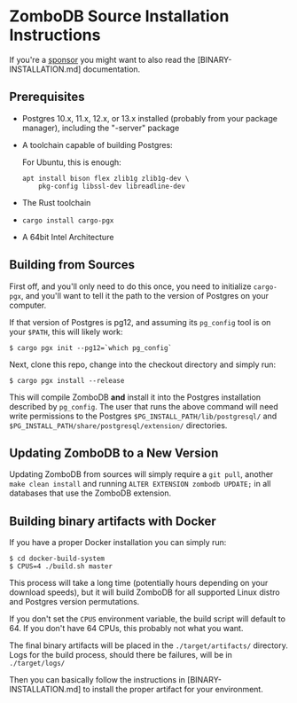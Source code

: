 # ZomboDB Source Installation Instructions

If you're a [sponsor](https://github.com/sponsors/eeeebbbbrrrr) you might want to also read the [BINARY-INSTALLATION.md] documentation.

## Prerequisites

- Postgres 10.x, 11.x, 12.x, or 13.x installed (probably from your package manager), including the "-server" package
- A toolchain capable of building Postgres:

    For Ubuntu, this is enough:
    
    ```
    apt install bison flex zlib1g zlib1g-dev \
        pkg-config libssl-dev libreadline-dev
    ```

- The Rust toolchain
- `cargo install cargo-pgx`
- A 64bit Intel Architecture

## Building from Sources

First off, and you'll only need to do this once, you need to initialize `cargo-pgx`, and
you'll want to tell it the path to the version of Postgres on your computer.

If that version of Postgres is pg12, and assuming its `pg_config` tool is on your `$PATH`, 
this will likely work:

```shell script
$ cargo pgx init --pg12=`which pg_config`
```

Next, clone this repo, change into the checkout directory and simply run:

```shell script
$ cargo pgx install --release
```

This will compile ZomboDB **and** install it into the Postgres installation described by `pg_config`.  The user that
runs the above command will need write permissions to the Postgres `$PG_INSTALL_PATH/lib/postgresql/` and `$PG_INSTALL_PATH/share/postgresql/extension/` directories.

## Updating ZomboDB to a New Version

Updating ZomboDB from sources will simply require a `git pull`, another `make clean install` and running 
`ALTER EXTENSION zombodb UPDATE;` in all databases that use the ZomboDB extension.


## Building binary artifacts with Docker

If you have a proper Docker installation you can simply run:

```shell script
$ cd docker-build-system
$ CPUS=4 ./build.sh master
```

This process will take a long time (potentially hours depending on your download speeds), but it will build
ZomboDB for all supported Linux distro and Postgres version permutations.

If you don't set the `CPUS` environment variable, the build script will default to 64.  If you don't have 64 CPUs, this
probably not what you want.

The final binary artifacts will be placed in the `./target/artifacts/` directory.
Logs for the build process, should there be failures, will be in `./target/logs/`

Then you can basically follow the instructions in [BINARY-INSTALLATION.md] to install the proper artifact for your
environment.